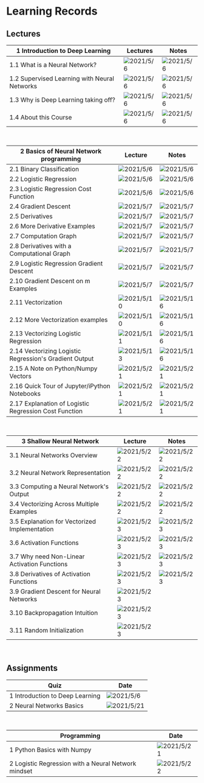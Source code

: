 # Learning Records

## Lectures

| 1 Introduction to Deep Learning              | Lectures | Notes    |
| -------------------------------------------- | ------ | ------ |
| 1.1 What is a Neural Network?                | ![2021/5/6](https://img.shields.io/badge/Done-May%206%202021-brightgreen) | ![2021/5/6](https://img.shields.io/badge/Updated-May%206%202021-brightgreen) |
| 1.2 Supervised Learning with Neural Networks | ![2021/5/6](https://img.shields.io/badge/Done-May%206%202021-brightgreen) | ![2021/5/6](https://img.shields.io/badge/Updated-May%206%202021-brightgreen) |
| 1.3 Why is Deep Learning taking off?         | ![2021/5/6](https://img.shields.io/badge/Done-May%206%202021-brightgreen) | ![2021/5/6](https://img.shields.io/badge/Updated-May%206%202021-brightgreen) |
| 1.4 About this Course                        | ![2021/5/6](https://img.shields.io/badge/Done-May%206%202021-brightgreen) | ![2021/5/6](https://img.shields.io/badge/Updated-May%206%202021-brightgreen) |

&nbsp;

| 2 Basics of Neural Network programming                | Lecture   | Notes     |
| ----------------------------------------------------- | ------- | ------- |
| 2.1 Binary Classification                              | ![2021/5/6](https://img.shields.io/badge/Done-May%206%202021-brightgreen)    | ![2021/5/6](https://img.shields.io/badge/Updated-May%206%202021-brightgreen) |
| 2.2 Logistic Regression                                | ![2021/5/6](https://img.shields.io/badge/Done-May%206%202021-brightgreen)    | ![2021/5/6](https://img.shields.io/badge/Updated-May%206%202021-brightgreen) |
| 2.3 Logistic Regression Cost Function                  | ![2021/5/6](https://img.shields.io/badge/Done-May%206%202021-brightgreen)    | ![2021/5/6](https://img.shields.io/badge/Updated-May%206%202021-brightgreen) |
| 2.4 Gradient Descent                                   | ![2021/5/7](https://img.shields.io/badge/Done-May%207%202021-brightgreen)    | ![2021/5/7](https://img.shields.io/badge/Updated-May%207%202021-brightgreen) |
| 2.5 Derivatives                                        | ![2021/5/7](https://img.shields.io/badge/Done-May%207%202021-brightgreen)    | ![2021/5/7](https://img.shields.io/badge/Updated-May%207%202021-brightgreen) |
| 2.6 More Derivative Examples                           | ![2021/5/7](https://img.shields.io/badge/Done-May%207%202021-brightgreen)    | ![2021/5/7](https://img.shields.io/badge/Updated-May%207%202021-brightgreen) |
| 2.7 Computation Graph                                  | ![2021/5/7](https://img.shields.io/badge/Done-May%207%202021-brightgreen)    | ![2021/5/7](https://img.shields.io/badge/Updated-May%207%202021-brightgreen) |
| 2.8 Derivatives with a Computational Graph             | ![2021/5/7](https://img.shields.io/badge/Done-May%207%202021-brightgreen)    | ![2021/5/7](https://img.shields.io/badge/Updated-May%207%202021-brightgreen) |
| 2.9 Logistic Regression Gradient Descent               | ![2021/5/7](https://img.shields.io/badge/Done-May%207%202021-brightgreen)    | ![2021/5/7](https://img.shields.io/badge/Updated-May%207%202021-brightgreen) |
| 2.10 Gradient Descent on m Examples                    | ![2021/5/7](https://img.shields.io/badge/Done-May%207%202021-brightgreen)    | ![2021/5/7](https://img.shields.io/badge/Updated-May%207%202021-brightgreen) |
| 2.11 Vectorization                                     | ![2021/5/10](https://img.shields.io/badge/Done-May%2010%202021-brightgreen)   | ![2021/5/16](https://img.shields.io/badge/Updated-May%2016%202021-brightgreen)|
| 2.12 More Vectorization examples                       | ![2021/5/10](https://img.shields.io/badge/Done-May%2010%202021-brightgreen)   | ![2021/5/16](https://img.shields.io/badge/Updated-May%2016%202021-brightgreen)|
| 2.13 Vectorizing Logistic Regression                   | ![2021/5/11](https://img.shields.io/badge/Done-May%2011%202021-brightgreen)   | ![2021/5/16](https://img.shields.io/badge/Updated-May%2016%202021-brightgreen)|
| 2.14 Vectorizing Logistic Regression's Gradient Output | ![2021/5/13](https://img.shields.io/badge/Done-May%2013%202021-brightgreen)   | ![2021/5/16](https://img.shields.io/badge/Updated-May%2016%202021-brightgreen)|
| 2.15 A Note on Python/Numpy Vectors                    | ![2021/5/21](https://img.shields.io/badge/Done-May%2021%202021-brightgreen)   | ![2021/5/21](https://img.shields.io/badge/Updated-May%2021%202021-brightgreen)|
| 2.16 Quick Tour of Jupyter/iPython Notebooks           | ![2021/5/21](https://img.shields.io/badge/Done-May%2021%202021-brightgreen)   | ![2021/5/21](https://img.shields.io/badge/Updated-May%2021%202021-brightgreen)|
| 2.17 Explanation of Logistic Regression Cost Function           | ![2021/5/21](https://img.shields.io/badge/Done-May%2021%202021-brightgreen)   | ![2021/5/21](https://img.shields.io/badge/Updated-May%2021%202021-brightgreen)|

&nbsp;

| 3 Shallow Neural Network | Lecture   | Notes     |
| ------ | ------ | ----- |
| 3.1 Neural Networks Overview | ![2021/5/22](https://img.shields.io/badge/Done-May%2022%202021-brightgreen)    | ![2021/5/22](https://img.shields.io/badge/Updated-May%2022%202021-brightgreen) |
| 3.2 Neural Network Representation | ![2021/5/22](https://img.shields.io/badge/Done-May%2022%202021-brightgreen)    | ![2021/5/22](https://img.shields.io/badge/Updated-May%2022%202021-brightgreen) |
| 3.3 Computing a Neural Network's Output | ![2021/5/22](https://img.shields.io/badge/Done-May%2022%202021-brightgreen)    | ![2021/5/22](https://img.shields.io/badge/Updated-May%2022%202021-brightgreen) |
| 3.4 Vectorizing Across Multiple Examples | ![2021/5/22](https://img.shields.io/badge/Done-May%2022%202021-brightgreen)    | ![2021/5/22](https://img.shields.io/badge/Updated-May%2022%202021-brightgreen) |
| 3.5 Explanation for Vectorized Implementation | ![2021/5/23](https://img.shields.io/badge/Done-May%2023%202021-brightgreen)  | ![2021/5/23](https://img.shields.io/badge/Updated-May%2023%202021-brightgreen) |
| 3.6 Activation Functions | ![2021/5/23](https://img.shields.io/badge/Done-May%2023%202021-brightgreen) | ![2021/5/23](https://img.shields.io/badge/Updated-May%2023%202021-brightgreen) |
| 3.7 Why need Non-Linear Activation Functions | ![2021/5/23](https://img.shields.io/badge/Done-May%2023%202021-brightgreen) | ![2021/5/23](https://img.shields.io/badge/Updated-May%2023%202021-brightgreen) |
| 3.8 Derivatives of Activation Functions | ![2021/5/23](https://img.shields.io/badge/Done-May%2023%202021-brightgreen) | ![2021/5/23](https://img.shields.io/badge/Updated-May%2023%202021-brightgreen) |
| 3.9 Gradient Descent for Neural Networks | ![2021/5/23](https://img.shields.io/badge/Done-May%2023%202021-brightgreen) |  |
| 3.10 Backpropagation Intuition | ![2021/5/23](https://img.shields.io/badge/Done-May%2023%202021-brightgreen) |  |
| 3.11 Random Initialization | ![2021/5/23](https://img.shields.io/badge/Done-May%2023%202021-brightgreen) |  |

&nbsp;

## Assignments
| Quiz              | Date |
| -------------------------------------------- | ------ |
| 1 Introduction to Deep Learning  | ![2021/5/6](https://img.shields.io/badge/Passed-May%206%202021-brightgreen) |
| 2 Neural Networks Basics | ![2021/5/21](https://img.shields.io/badge/Passed-May%2021%202021-brightgreen) |

&nbsp;

| Programming              | Date |
| -------------------------------------------- | ------ |
| 1 Python Basics with Numpy   | ![2021/5/21](https://img.shields.io/badge/Passed-May%2021%202021-brightgreen) |
| 2 Logistic Regression with a Neural Network mindset   | ![2021/5/22](https://img.shields.io/badge/Passed-May%2022%202021-brightgreen) |